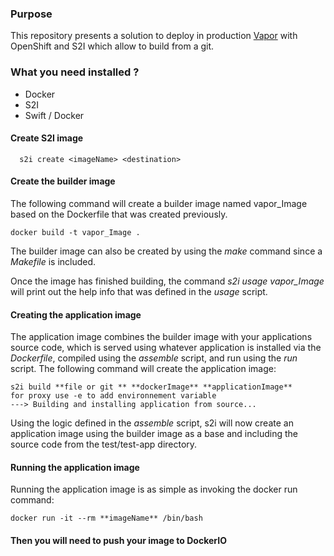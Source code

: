 
### Purpose

This repository presents a solution to deploy in production [Vapor](https://vapor.codes/) with OpenShift and S2I which allow to build from a git.  

### What you need installed ?

- Docker 
- S2I
- Swift / Docker

#### Create S2I image 

```shell 
  s2i create <imageName> <destination> 
```
#### Create the builder image
The following command will create a builder image named vapor_Image based on the Dockerfile that was created previously.
```
docker build -t vapor_Image .
```
The builder image can also be created by using the *make* command since a *Makefile* is included.

Once the image has finished building, the command *s2i usage vapor_Image* will print out the help info that was defined in the *usage* script.

#### Creating the application image
The application image combines the builder image with your applications source code, which is served using whatever application is installed via the *Dockerfile*, compiled using the *assemble* script, and run using the *run* script.
The following command will create the application image:
```
s2i build **file or git ** **dockerImage** **applicationImage** 
for proxy use -e to add environnement variable
---> Building and installing application from source...
```
Using the logic defined in the *assemble* script, s2i will now create an application image using the builder image as a base and including the source code from the test/test-app directory. 

#### Running the application image
Running the application image is as simple as invoking the docker run command:
```
docker run -it --rm **imageName** /bin/bash
```
#### Then you will need to push your image to DockerIO
